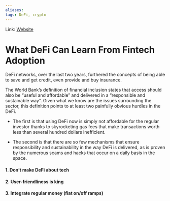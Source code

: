 ```yaml
---
aliases:
tags: DeFi, crypto
---
```

Link: [Website](https://thedefiant.io/what-defi-can-learn-from-fintech-adoption/)

# What DeFi Can Learn From Fintech Adoption
DeFi networks, over the last two years, furthered the concepts of being able to save and get credit, even provide and buy insurance.

The World Bank’s definition of financial inclusion states that access should also be “useful and affordable” and delivered in a “responsible and sustainable way”. Given what we know are the issues surrounding the sector, this definition points to at least two painfully obvious hurdles in the DeFi.

* The first is that using DeFi now is simply not affordable for the regular investor thanks to skyrocketing gas fees that make transactions worth less than several hundred dollars inefficient. 

* The second is that there are so few mechanisms that ensure responsibility and sustainability in the way DeFi is delivered, as is proven by the numerous scams and hacks that occur on a daily basis in the space.

#### 1. Don’t make DeFi about tech
#### 2. User-friendliness is king
#### 3. Integrate regular money (fiat on/off ramps)
